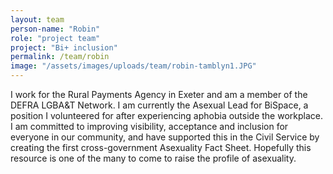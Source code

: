 ```yaml
---
layout: team
person-name: "Robin"
role: "project team"
project: "Bi+ inclusion"
permalink: /team/robin
image: "/assets/images/uploads/team/robin-tamblyn1.JPG"
---
```


I work for the Rural Payments Agency in Exeter and am a member of the DEFRA LGBA&T Network. I am currently the Asexual Lead for BiSpace, a position I volunteered for after experiencing aphobia outside the workplace. I am committed to improving visibility, acceptance and inclusion for everyone in our community, and have supported this in the Civil Service by creating the first cross-government Asexuality Fact Sheet. Hopefully this resource is one of the many to come to raise the profile of asexuality.

